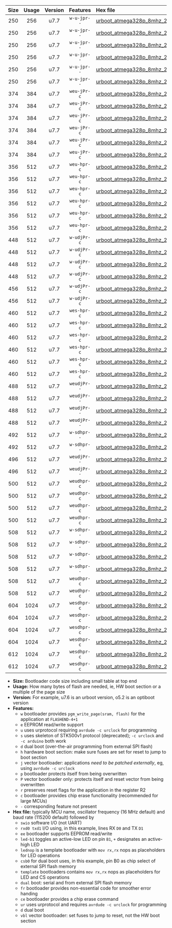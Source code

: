|Size|Usage|Version|Features|Hex file|
|:-:|:-:|:-:|:-:|:--|
|250|256|u7.7|`w-u-jpr--`|[urboot_atmega328p_8mhz_230400bps_swio_rxd0_txd1_led+b1_ur_vbl.hex](https://raw.githubusercontent.com/stefanrueger/urboot.hex/main/mcus/atmega328p/fcpu_8mhz/230400_bps/urboot_atmega328p_8mhz_230400bps_swio_rxd0_txd1_led+b1_ur_vbl.hex)|
|250|256|u7.7|`w-u-jpr--`|[urboot_atmega328p_8mhz_230400bps_swio_rxd0_txd1_led+b5_ur_vbl.hex](https://raw.githubusercontent.com/stefanrueger/urboot.hex/main/mcus/atmega328p/fcpu_8mhz/230400_bps/urboot_atmega328p_8mhz_230400bps_swio_rxd0_txd1_led+b5_ur_vbl.hex)|
|250|256|u7.7|`w-u-jpr--`|[urboot_atmega328p_8mhz_230400bps_swio_rxd0_txd1_led+d5_ur_vbl.hex](https://raw.githubusercontent.com/stefanrueger/urboot.hex/main/mcus/atmega328p/fcpu_8mhz/230400_bps/urboot_atmega328p_8mhz_230400bps_swio_rxd0_txd1_led+d5_ur_vbl.hex)|
|250|256|u7.7|`w-u-jpr--`|[urboot_atmega328p_8mhz_230400bps_swio_rxd0_txd1_led-b1_ur_vbl.hex](https://raw.githubusercontent.com/stefanrueger/urboot.hex/main/mcus/atmega328p/fcpu_8mhz/230400_bps/urboot_atmega328p_8mhz_230400bps_swio_rxd0_txd1_led-b1_ur_vbl.hex)|
|250|256|u7.7|`w-u-jpr--`|[urboot_atmega328p_8mhz_230400bps_swio_rxd0_txd1_led-d5_ur_vbl.hex](https://raw.githubusercontent.com/stefanrueger/urboot.hex/main/mcus/atmega328p/fcpu_8mhz/230400_bps/urboot_atmega328p_8mhz_230400bps_swio_rxd0_txd1_led-d5_ur_vbl.hex)|
|250|256|u7.7|`w-u-jpr--`|[urboot_atmega328p_8mhz_230400bps_swio_rxd0_txd1_lednop_ur_vbl.hex](https://raw.githubusercontent.com/stefanrueger/urboot.hex/main/mcus/atmega328p/fcpu_8mhz/230400_bps/urboot_atmega328p_8mhz_230400bps_swio_rxd0_txd1_lednop_ur_vbl.hex)|
|374|384|u7.7|`weu-jPr-c`|[urboot_atmega328p_8mhz_230400bps_swio_rxd0_txd1_ee_led+b1_fr_ce_ur_vbl.hex](https://raw.githubusercontent.com/stefanrueger/urboot.hex/main/mcus/atmega328p/fcpu_8mhz/230400_bps/urboot_atmega328p_8mhz_230400bps_swio_rxd0_txd1_ee_led+b1_fr_ce_ur_vbl.hex)|
|374|384|u7.7|`weu-jPr-c`|[urboot_atmega328p_8mhz_230400bps_swio_rxd0_txd1_ee_led+b5_fr_ce_ur_vbl.hex](https://raw.githubusercontent.com/stefanrueger/urboot.hex/main/mcus/atmega328p/fcpu_8mhz/230400_bps/urboot_atmega328p_8mhz_230400bps_swio_rxd0_txd1_ee_led+b5_fr_ce_ur_vbl.hex)|
|374|384|u7.7|`weu-jPr-c`|[urboot_atmega328p_8mhz_230400bps_swio_rxd0_txd1_ee_led+d5_fr_ce_ur_vbl.hex](https://raw.githubusercontent.com/stefanrueger/urboot.hex/main/mcus/atmega328p/fcpu_8mhz/230400_bps/urboot_atmega328p_8mhz_230400bps_swio_rxd0_txd1_ee_led+d5_fr_ce_ur_vbl.hex)|
|374|384|u7.7|`weu-jPr-c`|[urboot_atmega328p_8mhz_230400bps_swio_rxd0_txd1_ee_led-b1_fr_ce_ur_vbl.hex](https://raw.githubusercontent.com/stefanrueger/urboot.hex/main/mcus/atmega328p/fcpu_8mhz/230400_bps/urboot_atmega328p_8mhz_230400bps_swio_rxd0_txd1_ee_led-b1_fr_ce_ur_vbl.hex)|
|374|384|u7.7|`weu-jPr-c`|[urboot_atmega328p_8mhz_230400bps_swio_rxd0_txd1_ee_led-d5_fr_ce_ur_vbl.hex](https://raw.githubusercontent.com/stefanrueger/urboot.hex/main/mcus/atmega328p/fcpu_8mhz/230400_bps/urboot_atmega328p_8mhz_230400bps_swio_rxd0_txd1_ee_led-d5_fr_ce_ur_vbl.hex)|
|374|384|u7.7|`weu-jPr-c`|[urboot_atmega328p_8mhz_230400bps_swio_rxd0_txd1_ee_lednop_fr_ce_ur_vbl.hex](https://raw.githubusercontent.com/stefanrueger/urboot.hex/main/mcus/atmega328p/fcpu_8mhz/230400_bps/urboot_atmega328p_8mhz_230400bps_swio_rxd0_txd1_ee_lednop_fr_ce_ur_vbl.hex)|
|356|512|u7.7|`weu-hpr-c`|[urboot_atmega328p_8mhz_230400bps_swio_rxd0_txd1_ee_led+b1_fr_ce_ur.hex](https://raw.githubusercontent.com/stefanrueger/urboot.hex/main/mcus/atmega328p/fcpu_8mhz/230400_bps/urboot_atmega328p_8mhz_230400bps_swio_rxd0_txd1_ee_led+b1_fr_ce_ur.hex)|
|356|512|u7.7|`weu-hpr-c`|[urboot_atmega328p_8mhz_230400bps_swio_rxd0_txd1_ee_led+b5_fr_ce_ur.hex](https://raw.githubusercontent.com/stefanrueger/urboot.hex/main/mcus/atmega328p/fcpu_8mhz/230400_bps/urboot_atmega328p_8mhz_230400bps_swio_rxd0_txd1_ee_led+b5_fr_ce_ur.hex)|
|356|512|u7.7|`weu-hpr-c`|[urboot_atmega328p_8mhz_230400bps_swio_rxd0_txd1_ee_led+d5_fr_ce_ur.hex](https://raw.githubusercontent.com/stefanrueger/urboot.hex/main/mcus/atmega328p/fcpu_8mhz/230400_bps/urboot_atmega328p_8mhz_230400bps_swio_rxd0_txd1_ee_led+d5_fr_ce_ur.hex)|
|356|512|u7.7|`weu-hpr-c`|[urboot_atmega328p_8mhz_230400bps_swio_rxd0_txd1_ee_led-b1_fr_ce_ur.hex](https://raw.githubusercontent.com/stefanrueger/urboot.hex/main/mcus/atmega328p/fcpu_8mhz/230400_bps/urboot_atmega328p_8mhz_230400bps_swio_rxd0_txd1_ee_led-b1_fr_ce_ur.hex)|
|356|512|u7.7|`weu-hpr-c`|[urboot_atmega328p_8mhz_230400bps_swio_rxd0_txd1_ee_led-d5_fr_ce_ur.hex](https://raw.githubusercontent.com/stefanrueger/urboot.hex/main/mcus/atmega328p/fcpu_8mhz/230400_bps/urboot_atmega328p_8mhz_230400bps_swio_rxd0_txd1_ee_led-d5_fr_ce_ur.hex)|
|356|512|u7.7|`weu-hpr-c`|[urboot_atmega328p_8mhz_230400bps_swio_rxd0_txd1_ee_lednop_fr_ce_ur.hex](https://raw.githubusercontent.com/stefanrueger/urboot.hex/main/mcus/atmega328p/fcpu_8mhz/230400_bps/urboot_atmega328p_8mhz_230400bps_swio_rxd0_txd1_ee_lednop_fr_ce_ur.hex)|
|448|512|u7.7|`w-udjPr-c`|[urboot_atmega328p_8mhz_230400bps_swio_rxd0_txd1_led+b1_csb0_dual_fr_ce_ur_vbl.hex](https://raw.githubusercontent.com/stefanrueger/urboot.hex/main/mcus/atmega328p/fcpu_8mhz/230400_bps/urboot_atmega328p_8mhz_230400bps_swio_rxd0_txd1_led+b1_csb0_dual_fr_ce_ur_vbl.hex)|
|448|512|u7.7|`w-udjPr-c`|[urboot_atmega328p_8mhz_230400bps_swio_rxd0_txd1_led+d5_csb0_dual_fr_ce_ur_vbl.hex](https://raw.githubusercontent.com/stefanrueger/urboot.hex/main/mcus/atmega328p/fcpu_8mhz/230400_bps/urboot_atmega328p_8mhz_230400bps_swio_rxd0_txd1_led+d5_csb0_dual_fr_ce_ur_vbl.hex)|
|448|512|u7.7|`w-udjPr-c`|[urboot_atmega328p_8mhz_230400bps_swio_rxd0_txd1_led-b1_csb0_dual_fr_ce_ur_vbl.hex](https://raw.githubusercontent.com/stefanrueger/urboot.hex/main/mcus/atmega328p/fcpu_8mhz/230400_bps/urboot_atmega328p_8mhz_230400bps_swio_rxd0_txd1_led-b1_csb0_dual_fr_ce_ur_vbl.hex)|
|448|512|u7.7|`w-udjPr-c`|[urboot_atmega328p_8mhz_230400bps_swio_rxd0_txd1_led-d5_csb0_dual_fr_ce_ur_vbl.hex](https://raw.githubusercontent.com/stefanrueger/urboot.hex/main/mcus/atmega328p/fcpu_8mhz/230400_bps/urboot_atmega328p_8mhz_230400bps_swio_rxd0_txd1_led-d5_csb0_dual_fr_ce_ur_vbl.hex)|
|456|512|u7.7|`w-udjPr-c`|[urboot_atmega328p_8mhz_230400bps_swio_rxd0_txd1_led+b1_csd5_dual_fr_ce_ur_vbl.hex](https://raw.githubusercontent.com/stefanrueger/urboot.hex/main/mcus/atmega328p/fcpu_8mhz/230400_bps/urboot_atmega328p_8mhz_230400bps_swio_rxd0_txd1_led+b1_csd5_dual_fr_ce_ur_vbl.hex)|
|456|512|u7.7|`w-udjPr-c`|[urboot_atmega328p_8mhz_230400bps_swio_rxd0_txd1_template_dual_fr_ce_ur_vbl.hex](https://raw.githubusercontent.com/stefanrueger/urboot.hex/main/mcus/atmega328p/fcpu_8mhz/230400_bps/urboot_atmega328p_8mhz_230400bps_swio_rxd0_txd1_template_dual_fr_ce_ur_vbl.hex)|
|460|512|u7.7|`wes-hpr-c`|[urboot_atmega328p_8mhz_230400bps_swio_rxd0_txd1_ee_led+b1_fr_ce.hex](https://raw.githubusercontent.com/stefanrueger/urboot.hex/main/mcus/atmega328p/fcpu_8mhz/230400_bps/urboot_atmega328p_8mhz_230400bps_swio_rxd0_txd1_ee_led+b1_fr_ce.hex)|
|460|512|u7.7|`wes-hpr-c`|[urboot_atmega328p_8mhz_230400bps_swio_rxd0_txd1_ee_led+b5_fr_ce.hex](https://raw.githubusercontent.com/stefanrueger/urboot.hex/main/mcus/atmega328p/fcpu_8mhz/230400_bps/urboot_atmega328p_8mhz_230400bps_swio_rxd0_txd1_ee_led+b5_fr_ce.hex)|
|460|512|u7.7|`wes-hpr-c`|[urboot_atmega328p_8mhz_230400bps_swio_rxd0_txd1_ee_led+d5_fr_ce.hex](https://raw.githubusercontent.com/stefanrueger/urboot.hex/main/mcus/atmega328p/fcpu_8mhz/230400_bps/urboot_atmega328p_8mhz_230400bps_swio_rxd0_txd1_ee_led+d5_fr_ce.hex)|
|460|512|u7.7|`wes-hpr-c`|[urboot_atmega328p_8mhz_230400bps_swio_rxd0_txd1_ee_led-b1_fr_ce.hex](https://raw.githubusercontent.com/stefanrueger/urboot.hex/main/mcus/atmega328p/fcpu_8mhz/230400_bps/urboot_atmega328p_8mhz_230400bps_swio_rxd0_txd1_ee_led-b1_fr_ce.hex)|
|460|512|u7.7|`wes-hpr-c`|[urboot_atmega328p_8mhz_230400bps_swio_rxd0_txd1_ee_led-d5_fr_ce.hex](https://raw.githubusercontent.com/stefanrueger/urboot.hex/main/mcus/atmega328p/fcpu_8mhz/230400_bps/urboot_atmega328p_8mhz_230400bps_swio_rxd0_txd1_ee_led-d5_fr_ce.hex)|
|460|512|u7.7|`wes-hpr-c`|[urboot_atmega328p_8mhz_230400bps_swio_rxd0_txd1_ee_lednop_fr_ce.hex](https://raw.githubusercontent.com/stefanrueger/urboot.hex/main/mcus/atmega328p/fcpu_8mhz/230400_bps/urboot_atmega328p_8mhz_230400bps_swio_rxd0_txd1_ee_lednop_fr_ce.hex)|
|488|512|u7.7|`weudjPr--`|[urboot_atmega328p_8mhz_230400bps_swio_rxd0_txd1_ee_led+b1_csb0_dual_fr_ur_vbl.hex](https://raw.githubusercontent.com/stefanrueger/urboot.hex/main/mcus/atmega328p/fcpu_8mhz/230400_bps/urboot_atmega328p_8mhz_230400bps_swio_rxd0_txd1_ee_led+b1_csb0_dual_fr_ur_vbl.hex)|
|488|512|u7.7|`weudjPr--`|[urboot_atmega328p_8mhz_230400bps_swio_rxd0_txd1_ee_led+d5_csb0_dual_fr_ur_vbl.hex](https://raw.githubusercontent.com/stefanrueger/urboot.hex/main/mcus/atmega328p/fcpu_8mhz/230400_bps/urboot_atmega328p_8mhz_230400bps_swio_rxd0_txd1_ee_led+d5_csb0_dual_fr_ur_vbl.hex)|
|488|512|u7.7|`weudjPr--`|[urboot_atmega328p_8mhz_230400bps_swio_rxd0_txd1_ee_led-b1_csb0_dual_fr_ur_vbl.hex](https://raw.githubusercontent.com/stefanrueger/urboot.hex/main/mcus/atmega328p/fcpu_8mhz/230400_bps/urboot_atmega328p_8mhz_230400bps_swio_rxd0_txd1_ee_led-b1_csb0_dual_fr_ur_vbl.hex)|
|488|512|u7.7|`weudjPr--`|[urboot_atmega328p_8mhz_230400bps_swio_rxd0_txd1_ee_led-d5_csb0_dual_fr_ur_vbl.hex](https://raw.githubusercontent.com/stefanrueger/urboot.hex/main/mcus/atmega328p/fcpu_8mhz/230400_bps/urboot_atmega328p_8mhz_230400bps_swio_rxd0_txd1_ee_led-d5_csb0_dual_fr_ur_vbl.hex)|
|492|512|u7.7|`w-sdhpr--`|[urboot_atmega328p_8mhz_230400bps_swio_rxd0_txd1_led+b1_csd5_dual.hex](https://raw.githubusercontent.com/stefanrueger/urboot.hex/main/mcus/atmega328p/fcpu_8mhz/230400_bps/urboot_atmega328p_8mhz_230400bps_swio_rxd0_txd1_led+b1_csd5_dual.hex)|
|492|512|u7.7|`w-sdhpr--`|[urboot_atmega328p_8mhz_230400bps_swio_rxd0_txd1_template_dual.hex](https://raw.githubusercontent.com/stefanrueger/urboot.hex/main/mcus/atmega328p/fcpu_8mhz/230400_bps/urboot_atmega328p_8mhz_230400bps_swio_rxd0_txd1_template_dual.hex)|
|496|512|u7.7|`weudjPr--`|[urboot_atmega328p_8mhz_230400bps_swio_rxd0_txd1_ee_led+b1_csd5_dual_fr_ur_vbl.hex](https://raw.githubusercontent.com/stefanrueger/urboot.hex/main/mcus/atmega328p/fcpu_8mhz/230400_bps/urboot_atmega328p_8mhz_230400bps_swio_rxd0_txd1_ee_led+b1_csd5_dual_fr_ur_vbl.hex)|
|496|512|u7.7|`weudjPr--`|[urboot_atmega328p_8mhz_230400bps_swio_rxd0_txd1_ee_template_dual_fr_ur_vbl.hex](https://raw.githubusercontent.com/stefanrueger/urboot.hex/main/mcus/atmega328p/fcpu_8mhz/230400_bps/urboot_atmega328p_8mhz_230400bps_swio_rxd0_txd1_ee_template_dual_fr_ur_vbl.hex)|
|500|512|u7.7|`weudhpr-c`|[urboot_atmega328p_8mhz_230400bps_swio_rxd0_txd1_ee_led+b1_csb0_dual_fr_ce_ur.hex](https://raw.githubusercontent.com/stefanrueger/urboot.hex/main/mcus/atmega328p/fcpu_8mhz/230400_bps/urboot_atmega328p_8mhz_230400bps_swio_rxd0_txd1_ee_led+b1_csb0_dual_fr_ce_ur.hex)|
|500|512|u7.7|`weudhpr-c`|[urboot_atmega328p_8mhz_230400bps_swio_rxd0_txd1_ee_led+d5_csb0_dual_fr_ce_ur.hex](https://raw.githubusercontent.com/stefanrueger/urboot.hex/main/mcus/atmega328p/fcpu_8mhz/230400_bps/urboot_atmega328p_8mhz_230400bps_swio_rxd0_txd1_ee_led+d5_csb0_dual_fr_ce_ur.hex)|
|500|512|u7.7|`weudhpr-c`|[urboot_atmega328p_8mhz_230400bps_swio_rxd0_txd1_ee_led-b1_csb0_dual_fr_ce_ur.hex](https://raw.githubusercontent.com/stefanrueger/urboot.hex/main/mcus/atmega328p/fcpu_8mhz/230400_bps/urboot_atmega328p_8mhz_230400bps_swio_rxd0_txd1_ee_led-b1_csb0_dual_fr_ce_ur.hex)|
|500|512|u7.7|`weudhpr-c`|[urboot_atmega328p_8mhz_230400bps_swio_rxd0_txd1_ee_led-d5_csb0_dual_fr_ce_ur.hex](https://raw.githubusercontent.com/stefanrueger/urboot.hex/main/mcus/atmega328p/fcpu_8mhz/230400_bps/urboot_atmega328p_8mhz_230400bps_swio_rxd0_txd1_ee_led-d5_csb0_dual_fr_ce_ur.hex)|
|508|512|u7.7|`w-sdhpr--`|[urboot_atmega328p_8mhz_230400bps_swio_rxd0_txd1_led+b1_csb0_dual_fr.hex](https://raw.githubusercontent.com/stefanrueger/urboot.hex/main/mcus/atmega328p/fcpu_8mhz/230400_bps/urboot_atmega328p_8mhz_230400bps_swio_rxd0_txd1_led+b1_csb0_dual_fr.hex)|
|508|512|u7.7|`w-sdhpr--`|[urboot_atmega328p_8mhz_230400bps_swio_rxd0_txd1_led+d5_csb0_dual_fr.hex](https://raw.githubusercontent.com/stefanrueger/urboot.hex/main/mcus/atmega328p/fcpu_8mhz/230400_bps/urboot_atmega328p_8mhz_230400bps_swio_rxd0_txd1_led+d5_csb0_dual_fr.hex)|
|508|512|u7.7|`w-sdhpr--`|[urboot_atmega328p_8mhz_230400bps_swio_rxd0_txd1_led-b1_csb0_dual_fr.hex](https://raw.githubusercontent.com/stefanrueger/urboot.hex/main/mcus/atmega328p/fcpu_8mhz/230400_bps/urboot_atmega328p_8mhz_230400bps_swio_rxd0_txd1_led-b1_csb0_dual_fr.hex)|
|508|512|u7.7|`w-sdhpr--`|[urboot_atmega328p_8mhz_230400bps_swio_rxd0_txd1_led-d5_csb0_dual_fr.hex](https://raw.githubusercontent.com/stefanrueger/urboot.hex/main/mcus/atmega328p/fcpu_8mhz/230400_bps/urboot_atmega328p_8mhz_230400bps_swio_rxd0_txd1_led-d5_csb0_dual_fr.hex)|
|508|512|u7.7|`weudhpr-c`|[urboot_atmega328p_8mhz_230400bps_swio_rxd0_txd1_ee_led+b1_csd5_dual_fr_ce_ur.hex](https://raw.githubusercontent.com/stefanrueger/urboot.hex/main/mcus/atmega328p/fcpu_8mhz/230400_bps/urboot_atmega328p_8mhz_230400bps_swio_rxd0_txd1_ee_led+b1_csd5_dual_fr_ce_ur.hex)|
|508|512|u7.7|`weudhpr-c`|[urboot_atmega328p_8mhz_230400bps_swio_rxd0_txd1_ee_template_dual_fr_ce_ur.hex](https://raw.githubusercontent.com/stefanrueger/urboot.hex/main/mcus/atmega328p/fcpu_8mhz/230400_bps/urboot_atmega328p_8mhz_230400bps_swio_rxd0_txd1_ee_template_dual_fr_ce_ur.hex)|
|604|1024|u7.7|`wesdhpr-c`|[urboot_atmega328p_8mhz_230400bps_swio_rxd0_txd1_ee_led+b1_csb0_dual_fr_ce.hex](https://raw.githubusercontent.com/stefanrueger/urboot.hex/main/mcus/atmega328p/fcpu_8mhz/230400_bps/urboot_atmega328p_8mhz_230400bps_swio_rxd0_txd1_ee_led+b1_csb0_dual_fr_ce.hex)|
|604|1024|u7.7|`wesdhpr-c`|[urboot_atmega328p_8mhz_230400bps_swio_rxd0_txd1_ee_led+d5_csb0_dual_fr_ce.hex](https://raw.githubusercontent.com/stefanrueger/urboot.hex/main/mcus/atmega328p/fcpu_8mhz/230400_bps/urboot_atmega328p_8mhz_230400bps_swio_rxd0_txd1_ee_led+d5_csb0_dual_fr_ce.hex)|
|604|1024|u7.7|`wesdhpr-c`|[urboot_atmega328p_8mhz_230400bps_swio_rxd0_txd1_ee_led-b1_csb0_dual_fr_ce.hex](https://raw.githubusercontent.com/stefanrueger/urboot.hex/main/mcus/atmega328p/fcpu_8mhz/230400_bps/urboot_atmega328p_8mhz_230400bps_swio_rxd0_txd1_ee_led-b1_csb0_dual_fr_ce.hex)|
|604|1024|u7.7|`wesdhpr-c`|[urboot_atmega328p_8mhz_230400bps_swio_rxd0_txd1_ee_led-d5_csb0_dual_fr_ce.hex](https://raw.githubusercontent.com/stefanrueger/urboot.hex/main/mcus/atmega328p/fcpu_8mhz/230400_bps/urboot_atmega328p_8mhz_230400bps_swio_rxd0_txd1_ee_led-d5_csb0_dual_fr_ce.hex)|
|612|1024|u7.7|`wesdhpr-c`|[urboot_atmega328p_8mhz_230400bps_swio_rxd0_txd1_ee_led+b1_csd5_dual_fr_ce.hex](https://raw.githubusercontent.com/stefanrueger/urboot.hex/main/mcus/atmega328p/fcpu_8mhz/230400_bps/urboot_atmega328p_8mhz_230400bps_swio_rxd0_txd1_ee_led+b1_csd5_dual_fr_ce.hex)|
|612|1024|u7.7|`wesdhpr-c`|[urboot_atmega328p_8mhz_230400bps_swio_rxd0_txd1_ee_template_dual_fr_ce.hex](https://raw.githubusercontent.com/stefanrueger/urboot.hex/main/mcus/atmega328p/fcpu_8mhz/230400_bps/urboot_atmega328p_8mhz_230400bps_swio_rxd0_txd1_ee_template_dual_fr_ce.hex)|

- **Size:** Bootloader code size including small table at top end
- **Usage:** How many bytes of flash are needed, ie, HW boot section or a multiple of the page size
- **Version:** For example, u7.6 is an urboot version, o5.2 is an optiboot version
- **Features:**
  + `w` bootloader provides `pgm_write_page(sram, flash)` for the application at `FLASHEND-4+1`
  + `e` EEPROM read/write support
  + `u` uses urprotocol requiring `avrdude -c urclock` for programming
  + `s` uses skeleton of STK500v1 protocol (deprecated); `-c urclock` and `-c arduino` both work
  + `d` dual boot (over-the-air programming from external SPI flash)
  + `h` hardware boot section: make sure fuses are set for reset to jump to boot section
  + `j` vector bootloader: applications *need to be patched externally*, eg, using `avrdude -c urclock`
  + `p` bootloader protects itself from being overwritten
  + `P` vector bootloader only: protects itself and reset vector from being overwritten
  + `r` preserves reset flags for the application in the register R2
  + `c` bootloader provides chip erase functionality (recommended for large MCUs)
  + `-` corresponding feature not present
- **Hex file:** typically MCU name, oscillator frequency (16 MHz default) and baud rate (115200 default) followed by
  + `swio` software I/O (not UART)
  + `rxd0 txd1` I/O using, in this example, lines RX `D0` and TX `D1`
  + `ee` bootloader supports EEPROM read/write
  + `led-b1` toggles an active-low LED on pin `B1`, `+` designates an active-high LED
  + `lednop` is a template bootloader with `mov rx,rx` nops as placeholders for LED operations
  + `csb0` for dual boot uses, in this example, pin B0 as chip select of external SPI flash memory
  + `template` bootloaders contains `mov rx,rx` nops as placeholders for LED and CS operations
  + `dual` boot: serial and from external SPI flash memory
  + `fr` bootloader provides non-essential code for smoother error handing
  + `ce` bootloader provides a chip erase command
  + `ur` uses urprotocol and requires `avrdude -c urclock` for programming
  + `d` dual boot
  + `vbl` vector bootloader: set fuses to jump to reset, not the HW boot section
